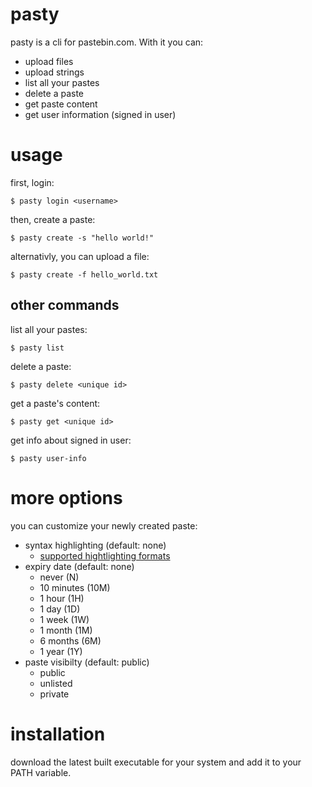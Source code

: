 # pasty

pasty is a cli for pastebin.com. With it you can:

- upload files
- upload strings
- list all your pastes
- delete a paste
- get paste content
- get user information (signed in user)

# usage

first, login:

```shell
$ pasty login <username>
```

then, create a paste:

```shell
$ pasty create -s "hello world!"
```

alternativly, you can upload a file:

```shell
$ pasty create -f hello_world.txt
```

## other commands

list all your pastes:

```shell
$ pasty list
```

delete a paste:

```
$ pasty delete <unique id>
```

get a paste's content:

```shell
$ pasty get <unique id>
```

get info about signed in user:

```shell
$ pasty user-info
```

# more options

you can customize your newly created paste:

- syntax highlighting (default: none)
  - [supported hightlighting formats](https://pastebin.com/faq#10)
- expiry date (default: none)
  - never (N)
  - 10 minutes (10M)
  - 1 hour (1H)
  - 1 day (1D)
  - 1 week (1W)
  - 1 month (1M)
  - 6 months (6M)
  - 1 year (1Y)
- paste visibilty (default: public)
  - public
  - unlisted
  - private

# installation

download the latest built executable for your system and add it to your PATH variable.
